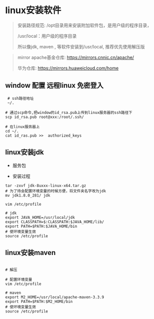 # linux安装软件

> 安装路径规范: 
>/opt目录用来安装附加软件包，是用户级的程序目录，
>
>/usr/local：用户级的程序目录
>
>所以像jdk, maven , 等软件安装到/usr/local, 推荐优先使用解压版


> mirror
>apache基金仓库:  https://mirrors.cnnic.cn/apache/
>
>华为仓库:  https://mirrors.huaweicloud.com/home

## window 配置 远程linux 免密登入

```shell
 # ssh路径地址
 ~/.
 
# 通过scp命令,把window的id_rsa.pub上传到linux服务器的ssh路径下
scp id_rsa.pub root@xxx:/root/.ssh/

# 在linux服务器上
cd ~/. 
cat id_ras.pub >>  authorized_keys 
```


## linux安装jdk

- 服务包

- 安装过程
```$shell
tar -zxvf jdk-8uxxx-linux-x64.tar.gz
# 为了待会配置环境变量的时候方便，将文件夹名字改为jdk
mv jdk1.8.0_281/ jdk

vim /etc/profile

# jdk
export JAVA_HOME=/usr/local/jdk
export CLASSPATH=$:CLASSPATH:$JAVA_HOME/lib/
export PATH=$PATH:$JAVA_HOME/bin
# 使环境变量生效
source /etc/profile

```

## linux安装maven

```

# 解压

# 配置环境变量
vim /etc/profile

# maven
export M2_HOME=/usr/local/apache-maven-3.3.9
export PATH=$PATH:$M2_HOME/bin
# 使环境变量生效
source /etc/profile
```


